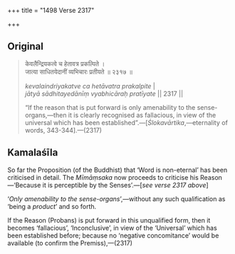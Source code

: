 +++
title = "1498 Verse 2317"

+++
## Original 
>
> केवलैन्द्रियकत्वे च हेतावत्र प्रकल्पिते ।  
> जात्या साधितयेदानीं व्यभिचारः प्रतीयते ॥ २३१७ ॥ 
>
> *kevalaindriyakatve ca hetāvatra prakalpite* \|  
> *jātyā sādhitayedānīṃ vyabhicāraḥ pratīyate* \|\| 2317 \|\| 
>
> “If the reason that is put forward is only amenability to the sense-organs,—then it is clearly recognised as fallacious, in view of the universal which has been established”.—[*Ślokavārtika*,—eternality of words, 343-344].—(2317)



## Kamalaśīla

So far the Proposition (of the Buddhist) that ‘Word is non-eternal’ has been criticised in detail. The *Mīmāṃsaka* now proceeds to criticise his Reason—‘Because it is perceptible by the Senses’.—[*see verse 2317 above*]

‘*Only amenability to the sense-organs*’,—without any such qualification as ‘being a *product*’ and so forth.

If the Reason (Probans) is put forward in this unqualified form, then it becomes ‘fallacious’, ‘Inconclusive’, in view of the ‘Universal’ which has been established before; because no ‘negative concomitance’ would be available (to confirm the Premiss),—(2317)


